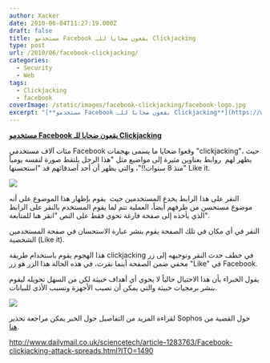 ```yaml
---
author: Xacker
date: 2010-06-04T11:27:19.000Z
draft: false
title: مستخدمو Facebook يقعون ضحايا للـ Clickjacking
type: post
url: /2010/06/facebook-clickjacking/
categories:
  - Security
  - Web
tags:
  - Clickjacking
  - facebook
coverImage: /static/images/facebook-clickjacking/facebook-logo.jpg
excerpt: "[**مستخدمو Facebook يقعون ضحايا للـ Clickjacking**](https://www.it-scoop.com/2010/06/facebook-clickjacking/)\n\nمئات آلاف مستخدمي Facebook وقعوا ضحايا ما يسمى بهجمات \"clickjacking\"، حيث يظهر لهم\_ روابط بعناوين مثيرة إلى مواضيع مثل \"هذا الرجل يلتقط صورة لنفسه يومياً منذ 8 سنوات!!\"، والتي يظهر أن أحد أصدقائهم قد \"استحسنها\""
---
```

[**مستخدمو Facebook يقعون ضحايا للـ Clickjacking**](https://www.it-scoop.com/2010/06/facebook-clickjacking/)

مئات آلاف مستخدمي Facebook وقعوا ضحايا ما يسمى بهجمات "clickjacking"، حيث يظهر لهم  روابط بعناوين مثيرة إلى مواضيع مثل "هذا الرجل يلتقط صورة لنفسه يومياً منذ 8 سنوات!!"، والتي يظهر أن أحد أصدقائهم قد "استحسنها" Like it.

![](/static/images/facebook-clickjacking/facebook-logo.jpg)

النقر على هذا الرابط يخدع المستخدمين حيث  يقوم بإظهار هذا الموضوع على أنه موضوع مستحسن من طرفهم أيضاً، العملية تتم لما يقوم المستخدم بالنقر على الرابط الذي يأخذه إلى صفحة فارغة تحوي فقط على النص "انقر هنا للمتابعة".

النقر في أي مكان في تلك الصفحة يقوم بنشر عبارة الاستحسان في صفحة المستخدمين الشخصية (Like it).

هذا الهجوم يقوم باستخدام طريقة clickjacking في خطف حدث النقر وتوجيهه إلى زر مخفي ضمن الصفحة أينما نقرت، في هذه الحالة هذا الزر هو زر "Like" في Facebook.

يقول الخبراء بأن هذا الاحتيال حالياً لا يحوي أي أهداف خبيثة لكن من السهل تحويله ليقوم بنشر برمجيات خبيثة والتي يمكن أن تصيب الأجهزة وتسبب الأذى للبيانات.

![](/static/images/facebook-clickjacking/Click-Here-to-continue.jpg)

لقراءة المزيد من التفاصيل حول الخبر يمكن مراجعة تحذير Sophos حول القضية من [هنا](http://www.sophos.com/pressoffice/news/articles/2010/06/clickjacking.html).

http://www.dailymail.co.uk/sciencetech/article-1283763/Facebook-clickjacking-attack-spreads.html?ITO=1490
